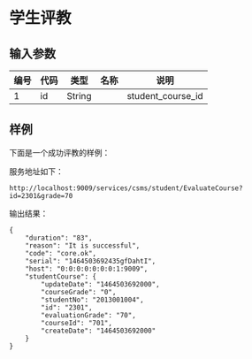 
# 学生评教

## 输入参数

| 编号 | 代码 | 类型 | 名称 | 说明 |
| ---- | ---- | ---- | ---- | ---- |
| 1 | id | String | | student_course_id |

## 样例

下面是一个成功评教的样例：

服务地址如下：
```url
http://localhost:9009/services/csms/student/EvaluateCourse?id=2301&grade=70
```

输出结果：
```
{
    "duration": "83",
    "reason": "It is successful",
    "code": "core.ok",
    "serial": "1464503692435gfDahtI",
    "host": "0:0:0:0:0:0:0:1:9009",
    "studentCourse": {
        "updateDate": "1464503692000",
        "courseGrade": "0",
        "studentNo": "2013001004",
        "id": "2301",
        "evaluationGrade": "70",
        "courseId": "701",
        "createDate": "1464503692000"
    }
}
```

